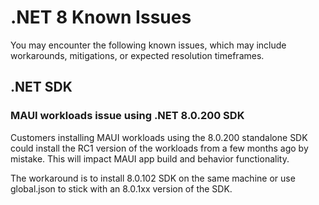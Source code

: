 # .NET 8 Known Issues

You may encounter the following known issues, which may include workarounds, mitigations, or expected resolution timeframes.

## .NET SDK

### MAUI workloads issue using .NET 8.0.200 SDK
Customers installing MAUI workloads using the 8.0.200 standalone SDK could install the RC1 version of the workloads from a few months ago by mistake. This will impact MAUI app build and behavior functionality. 

The workaround is to install 8.0.102 SDK on the same machine or use global.json to stick with an 8.0.1xx version of the SDK.
